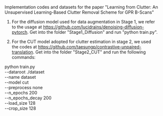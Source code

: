 Implementation codes and datasets for the paper "Learning from Clutter: An Unsupervised Learning-Based Clutter Removal Scheme for GPR B-Scans"

1. For the diffusion model used for data augmentation in Stage 1, we refer to the usage at https://github.com/lucidrains/denoising-diffusion-pytorch. Get into the folder "Stage1_Diffusion" and run "python train.py".

2. For the CUT model adopted for clutter estimation in stage 2, we used the codes at https://github.com/taesungp/contrastive-unpaired-translation. Get into the folder "Stage2_CUT" and run the following commands:

python train.py \
--dataroot ./dataset \
--name dataset \
--model cut \
--preprocess none \
--n_epochs 200 \
--n_epochs_decay 200 \
--load_size 128 \
--crop_size 128
